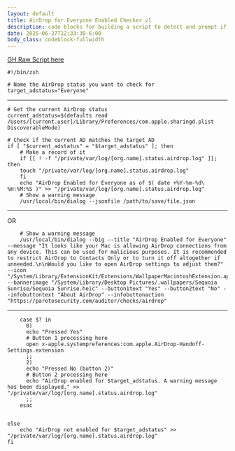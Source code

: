 ```yaml
---
layout: default
title: AirDrop for Everyone Enabled Checker v1
description: code blocks for building a script to detect and prompt if AirDrop is enabled for Everyone
date: 2025-06-27T12:33:30-6:00
body_class: codeblock-fullwidth
---
```


<style>
body.codeblock-fullwidth .container,
body.codeblock-fullwidth .wrapper,
body.codeblock-fullwidth .page-content,
body.codeblock-fullwidth .post,
body.codeblock-fullwidth .content {
  display: flex;
  flex-direction: column;
  max-width: 95vw !important;
  width: 95vw !important;
  margin: 5 !important;
  padding: 5 !important;
  left: 0 !important;
  right: 0 !important;
  position: relative !important;
}

body.codeblock-fullwidth pre,
body.codeblock-fullwidth pre > code {
  flex-grow: 1;
  min-height: 0;
  max-height: 95vh;
  max-width: 95vw !important;
  margin: 0 !important;
  display: block;
  height: 100%;
  border-radius: 0 !important;
  box-sizing: border-box;
  overflow-x: auto;
}
</style>


[GH Raw Script here](https://raw.githubusercontent.com/bigdoodr/bigdoodr.github.io/refs/heads/main/sDPres/ADforEveryone_v1.sh)

```
#!/bin/zsh

# Name the AirDrop status you want to check for
target_adstatus="Everyone"
```
---
```
# Get the current AirDrop status
current_adstatus=$(defaults read /Users/[current.user]/Library/Preferences/com.apple.sharingd.plist DiscoverableMode)

# Check if the current AD matches the target AD
if [ "$current_adstatus" = "$target_adstatus" ]; then
	# Make a record of it
	if [[ ! -f "/private/var/log/[org.name].status.airdrop.log" ]]; then
	touch "/private/var/log/[org.name].status.airdrop.log"
	fi
	echo "AirDrop Enabled for Everyone as of $( date +%Y-%m-%d\ %H:%M:%S )" >> "/private/var/log/[org.name].status.airdrop.log"
	# Show a warning message
	/usr/local/bin/dialog --jsonfile /path/to/save/file.json
```
---
OR
```
	# Show a warning message
	/usr/local/bin/dialog --big --title "AirDrop Enabled for Everyone" --message "It looks like your Mac is allowing AirDrop connections from any device. This can be used for malicious purposes. It is recommended to restrict AirDrop to Contacts Only or to turn it off altogether if unneeded.\n\nWould you like to open AirDrop settings to adjust them?" --icon "/System/Library/ExtensionKit/Extensions/WallpaperMacintoshExtension.appex/Contents/Resources/MacPaint.png" --bannerimage "/System/Library/Desktop Pictures/.wallpapers/Sequoia Sunrise/Sequoia Sunrise.heic" --button1text "Yes" --button2text "No" --infobuttontext "About AirDrop" --infobuttonaction "https://paretosecurity.com/auditor/checks/airdrop"
```
---
```
	case $? in
      0)
      echo "Pressed Yes"
      # Button 1 processing here
      open x-apple.systempreferences:com.apple.AirDrop-Handoff-Settings.extension
      ;;
      2)
      echo "Pressed No (button 2)"
      # Button 2 processing here
      echo "AirDrop enabled for $target_adstatus. A warning message has been displayed." >> "/private/var/log/[org.name].status.airdrop.log"
      ;;
    esac


else
	echo "AirDrop not enabled for $target_adstatus" >> "/private/var/log/[org.name].status.airdrop.log"
fi
```
